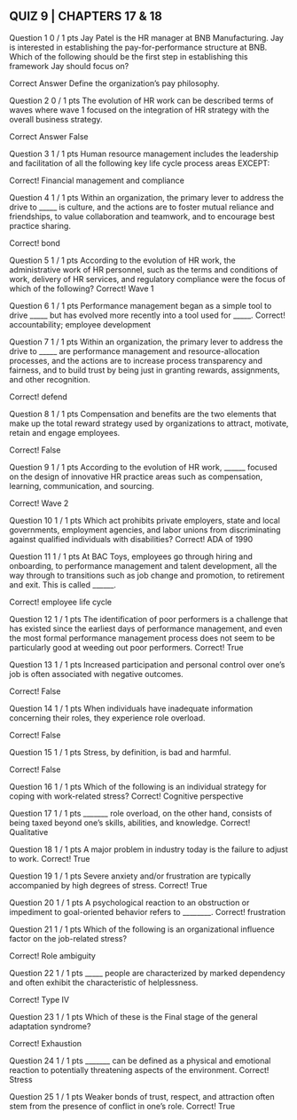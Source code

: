 ## QUIZ 9 | CHAPTERS 17 & 18

Question 1
0 / 1 pts
Jay Patel is the HR manager at BNB Manufacturing. Jay is interested in establishing the pay-for-performance structure at BNB. Which of the following should be the first step in establishing this framework Jay should focus on?

Correct Answer
  Define the organization’s pay philosophy.

Question 2
0 / 1 pts
The evolution of HR work can be described terms of waves where wave 1 focused on the integration of HR strategy with the overall business strategy.

Correct Answer
  False

Question 3
1 / 1 pts
Human resource management includes the leadership and facilitation of all the following key life cycle process areas EXCEPT:

Correct!
  Financial management and compliance


Question 4
1 / 1 pts
Within an organization, the primary lever to address the drive to _____ is culture, and the actions are to foster mutual reliance and friendships, to value collaboration and teamwork, and to encourage best practice sharing.

Correct!
  bond

Question 5
1 / 1 pts
According to the evolution of HR work, the administrative work of HR personnel, such as the terms and conditions of work, delivery of HR services, and regulatory compliance were the focus of which of the following?
Correct!
  Wave 1


Question 6
1 / 1 pts
Performance management began as a simple tool to drive _____ but has evolved more recently into a tool used for _____.
Correct!
  accountability; employee development


Question 7
1 / 1 pts
Within an organization, the primary lever to address the drive to _____ are performance management and resource-allocation processes, and the actions are to increase process transparency and fairness, and to build trust by being just in granting rewards, assignments, and other recognition.

Correct!
  defend


Question 8
1 / 1 pts
Compensation and benefits are the two elements that make up the total reward strategy used by organizations to attract, motivate, retain and engage employees.

Correct!
  False

Question 9
1 / 1 pts
According to the evolution of HR work, ______ focused on the design of innovative HR practice areas such as compensation, learning, communication, and sourcing.

Correct!
  Wave 2


Question 10
1 / 1 pts
Which act prohibits private employers, state and local governments, employment agencies, and labor unions from discriminating against qualified individuals with disabilities?
Correct!
  ADA of 1990


Question 11
1 / 1 pts
At BAC Toys, employees go through hiring and onboarding, to performance management and talent development, all the way through to transitions such as job change and promotion, to retirement and exit. This is called ______.

Correct!
  employee life cycle

Question 12
1 / 1 pts
The identification of poor performers is a challenge that has existed since the earliest days of performance management, and even the most formal performance management process does not seem to be particularly good at weeding out poor performers.
Correct!
  True


Question 13
1 / 1 pts
Increased participation and personal control over one’s job is often associated with negative outcomes.

Correct!
  False

Question 14
1 / 1 pts
When individuals have inadequate information concerning their roles, they experience role overload.

Correct!
  False

Question 15
1 / 1 pts
Stress, by definition, is bad and harmful.

Correct!
  False

Question 16
1 / 1 pts
Which of the following is an individual strategy for coping with work-related stress?
Correct!
  Cognitive perspective


Question 17
1 / 1 pts
_______ role overload, on the other hand, consists of being taxed beyond one’s skills, abilities, and knowledge.
Correct!
  Qualitative


Question 18
1 / 1 pts
A major problem in industry today is the failure to adjust to work.
Correct!
  True


Question 19
1 / 1 pts
Severe anxiety and/or frustration are typically accompanied by high degrees of stress.
Correct!
  True


Question 20
1 / 1 pts
A psychological reaction to an obstruction or impediment to goal-oriented behavior refers to ________.
Correct!
  frustration


Question 21
1 / 1 pts
Which of the following is an organizational influence factor on the job-related stress?

Correct!
  Role ambiguity


Question 22
1 / 1 pts
_____ people are characterized by marked dependency and often exhibit the characteristic of helplessness.

Correct!
  Type IV


Question 23
1 / 1 pts
Which of these is the Final stage of the general adaptation syndrome?

Correct!
  Exhaustion

Question 24
1 / 1 pts
_______ can be defined as a physical and emotional reaction to potentially threatening aspects of the environment.
Correct!
  Stress


Question 25
1 / 1 pts
Weaker bonds of trust, respect, and attraction often stem from the presence of conflict in one’s role.
Correct!
  True
